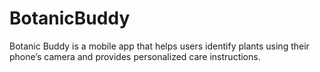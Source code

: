 # BotanicBuddy
Botanic Buddy is a mobile app that helps users identify plants using their phone’s camera and provides personalized care instructions.

